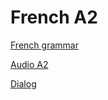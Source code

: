 # French A2

[French grammar](french/grammaire.md)

[Audio A2](french/audio-a2/dialogues.md)

[Dialog](french/chat.md)
